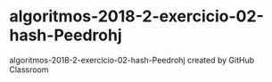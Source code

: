 # algoritmos-2018-2-exercicio-02-hash-Peedrohj
algoritmos-2018-2-exercicio-02-hash-Peedrohj created by GitHub Classroom
